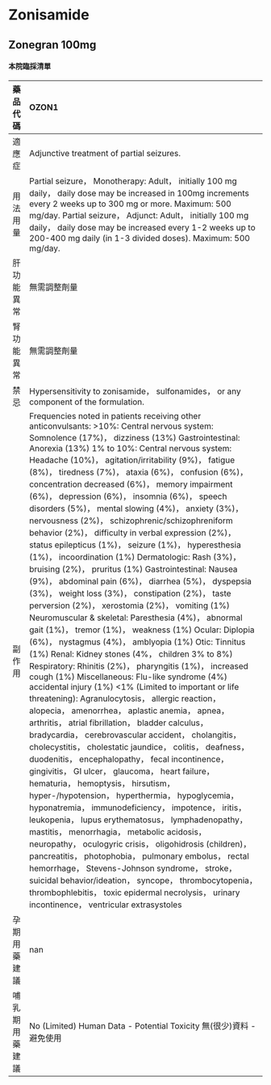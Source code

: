 # Zonisamide

## Zonegran 100mg

#### 本院臨採清單

| 藥品代碼       | OZON1                                                                                                                                                                                                                                                                                                                                                                                                                                                                                                                                                                                                                                                                                                                                                                                                                                                                                                                                                                                                                                                                                                                                                                                                                                                                                                                                                                                                                                                                                                                                                                                                                                                                                                                                                                                                                                                                                                                                                                                                                                                                                                                                                                                                                                                                               |
|:---------------|:------------------------------------------------------------------------------------------------------------------------------------------------------------------------------------------------------------------------------------------------------------------------------------------------------------------------------------------------------------------------------------------------------------------------------------------------------------------------------------------------------------------------------------------------------------------------------------------------------------------------------------------------------------------------------------------------------------------------------------------------------------------------------------------------------------------------------------------------------------------------------------------------------------------------------------------------------------------------------------------------------------------------------------------------------------------------------------------------------------------------------------------------------------------------------------------------------------------------------------------------------------------------------------------------------------------------------------------------------------------------------------------------------------------------------------------------------------------------------------------------------------------------------------------------------------------------------------------------------------------------------------------------------------------------------------------------------------------------------------------------------------------------------------------------------------------------------------------------------------------------------------------------------------------------------------------------------------------------------------------------------------------------------------------------------------------------------------------------------------------------------------------------------------------------------------------------------------------------------------------------------------------------------------|
| 適應症         | Adjunctive treatment of partial seizures.                                                                                                                                                                                                                                                                                                                                                                                                                                                                                                                                                                                                                                                                                                                                                                                                                                                                                                                                                                                                                                                                                                                                                                                                                                                                                                                                                                                                                                                                                                                                                                                                                                                                                                                                                                                                                                                                                                                                                                                                                                                                                                                                                                                                                                           |
| 用法用量       | Partial seizure， Monotherapy: Adult， initially 100 mg daily， daily dose may be increased in 100mg increments every 2 weeks up to 300 mg or more. Maximum: 500 mg/day. Partial seizure， Adjunct: Adult， initially 100 mg daily， daily dose may be increased every 1-2 weeks up to 200-400 mg daily (in 1-3 divided doses). Maximum: 500 mg/day.                                                                                                                                                                                                                                                                                                                                                                                                                                                                                                                                                                                                                                                                                                                                                                                                                                                                                                                                                                                                                                                                                                                                                                                                                                                                                                                                                                                                                                                                                                                                                                                                                                                                                                                                                                                                                                                                                                                                |
| 肝功能異常     | 無需調整劑量                                                                                                                                                                                                                                                                                                                                                                                                                                                                                                                                                                                                                                                                                                                                                                                                                                                                                                                                                                                                                                                                                                                                                                                                                                                                                                                                                                                                                                                                                                                                                                                                                                                                                                                                                                                                                                                                                                                                                                                                                                                                                                                                                                                                                                                                        |
| 腎功能異常     | 無需調整劑量                                                                                                                                                                                                                                                                                                                                                                                                                                                                                                                                                                                                                                                                                                                                                                                                                                                                                                                                                                                                                                                                                                                                                                                                                                                                                                                                                                                                                                                                                                                                                                                                                                                                                                                                                                                                                                                                                                                                                                                                                                                                                                                                                                                                                                                                        |
| 禁忌           | Hypersensitivity to zonisamide， sulfonamides， or any component of the formulation.                                                                                                                                                                                                                                                                                                                                                                                                                                                                                                                                                                                                                                                                                                                                                                                                                                                                                                                                                                                                                                                                                                                                                                                                                                                                                                                                                                                                                                                                                                                                                                                                                                                                                                                                                                                                                                                                                                                                                                                                                                                                                                                                                                                                |
| 副作用         | Frequencies noted in patients receiving other anticonvulsants: >10%: Central nervous system: Somnolence (17%)， dizziness (13%) Gastrointestinal: Anorexia (13%) 1% to 10%: Central nervous system: Headache (10%)， agitation/irritability (9%)， fatigue (8%)， tiredness (7%)， ataxia (6%)， confusion (6%)， concentration decreased (6%)， memory impairment (6%)， depression (6%)， insomnia (6%)， speech disorders (5%)， mental slowing (4%)， anxiety (3%)， nervousness (2%)， schizophrenic/schizophreniform behavior (2%)， difficulty in verbal expression (2%)， status epilepticus (1%)， seizure (1%)， hyperesthesia (1%)， incoordination (1%) Dermatologic: Rash (3%)， bruising (2%)， pruritus (1%) Gastrointestinal: Nausea (9%)， abdominal pain (6%)， diarrhea (5%)， dyspepsia (3%)， weight loss (3%)， constipation (2%)， taste perversion (2%)， xerostomia (2%)， vomiting (1%) Neuromuscular & skeletal: Paresthesia (4%)， abnormal gait (1%)， tremor (1%)， weakness (1%) Ocular: Diplopia (6%)， nystagmus (4%)， amblyopia (1%) Otic: Tinnitus (1%) Renal: Kidney stones (4%， children 3% to 8%) Respiratory: Rhinitis (2%)， pharyngitis (1%)， increased cough (1%) Miscellaneous: Flu-like syndrome (4%) accidental injury (1%) <1% (Limited to important or life threatening): Agranulocytosis， allergic reaction， alopecia， amenorrhea， aplastic anemia， apnea， arthritis， atrial fibrillation， bladder calculus， bradycardia， cerebrovascular accident， cholangitis， cholecystitis， cholestatic jaundice， colitis， deafness， duodenitis， encephalopathy， fecal incontinence， gingivitis， GI ulcer， glaucoma， heart failure， hematuria， hemoptysis， hirsutism， hyper-/hypotension， hyperthermia， hypoglycemia， hyponatremia， immunodeficiency， impotence， iritis， leukopenia， lupus erythematosus， lymphadenopathy， mastitis， menorrhagia， metabolic acidosis， neuropathy， oculogyric crisis， oligohidrosis (children)， pancreatitis， photophobia， pulmonary embolus， rectal hemorrhage， Stevens-Johnson syndrome， stroke， suicidal behavior/ideation， syncope， thrombocytopenia， thrombophlebitis， toxic epidermal necrolysis， urinary incontinence， ventricular extrasystoles |
| 孕期用藥建議   | nan                                                                                                                                                                                                                                                                                                                                                                                                                                                                                                                                                                                                                                                                                                                                                                                                                                                                                                                                                                                                                                                                                                                                                                                                                                                                                                                                                                                                                                                                                                                                                                                                                                                                                                                                                                                                                                                                                                                                                                                                                                                                                                                                                                                                                                                                                 |
| 哺乳期用藥建議 | No (Limited) Human Data - Potential Toxicity 無(很少)資料 - 避免使用                                                                                                                                                                                                                                                                                                                                                                                                                                                                                                                                                                                                                                                                                                                                                                                                                                                                                                                                                                                                                                                                                                                                                                                                                                                                                                                                                                                                                                                                                                                                                                                                                                                                                                                                                                                                                                                                                                                                                                                                                                                                                                                                                                                                                |

